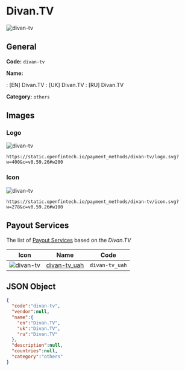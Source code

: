 
# Divan.TV 
![divan-tv](https://static.openfintech.io/payment_methods/divan-tv/logo.svg?w=400&c=v0.59.26#w200)  

## General 
**Code:** `divan-tv` 
 
**Name:** 
 
:	[EN] Divan.TV 
:	[UK] Divan.TV 
:	[RU] Divan.TV 
 
**Category:** `others` 
 

## Images 

### Logo 
![divan-tv](https://static.openfintech.io/payment_methods/divan-tv/logo.svg?w=400&c=v0.59.26#w200)  

```
https://static.openfintech.io/payment_methods/divan-tv/logo.svg?w=400&c=v0.59.26#w200
```  

### Icon 
![divan-tv](https://static.openfintech.io/payment_methods/divan-tv/icon.svg?w=278&c=v0.59.26#w100)  

```
https://static.openfintech.io/payment_methods/divan-tv/icon.svg?w=278&c=v0.59.26#w100
```  

## Payout Services 
 
The list of [Payout Services](/payout-services/) based on the _Divan.TV_ 

|Icon|Name|Code| 
|:---:|:---:|:---:| 
|![divan-tv](https://static.openfintech.io/payout_methods/divan-tv/icon.png?w=278&c=v0.59.26#w40) |[divan-tv_uah](/payout-services/divan-tv_uah/)|`divan-tv_uah`| 
 

## JSON Object 

```json
{
  "code":"divan-tv",
  "vendor":null,
  "name":{
    "en":"Divan.TV",
    "uk":"Divan.TV",
    "ru":"Divan.TV"
  },
  "description":null,
  "countries":null,
  "category":"others"
}
```  
